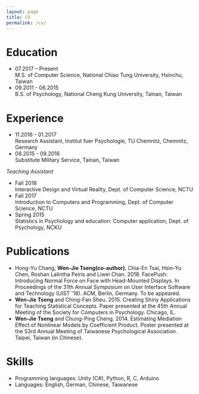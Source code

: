 ```yaml
---
layout: page
title: CV
permalink: /cv/
---
```


# Education
+ 07.2017 – Present <br>
M.S. of Computer Science, National Chiao Tung University, Hsinchu, Taiwan
+ 09.2011 - 06.2015 <br>
B.S. of Psychology, National Cheng Kung University, Tainan, Taiwan

# Experience
+ 11.2016 - 01.2017 <br>
Research Assistant, Institut fuer Psychologie, TU Chemnitz, Chemnitz, Germany
+ 08.2015 - 09.2016 <br>
Substitute Military Service, Tainan, Taiwan

_Teaching Assistant_
+ Fall 2018 <br>
Interactive Design and Virtual Reality, Dept. of Computer Science, NCTU
+ Fall 2017 <br>
Introduction to Computers and Programming, Dept. of Computer Science, NCTU
+ Spring 2015 <br>
Statistics in Psychology and education: Computer application, Dept. of Psychology, NCKU

# Publications
+ Hong-Yu Chang, __Wen-Jie Tseng(co-author)__, Chia-En Tsai, Hsin-Yu Chen, Roshan Lalintha Peiris and Liwei Chan. 2018. FacePush: Introducing Normal Force on Face with Head-Mounted Displays. In Proceedings of the 31th Annual Symposium on User Interface Software and Technology (UIST '18). ACM, Berlin, Germany. To be appeared.
+ __Wen-Jie Tseng__ and Ching-Fan Sheu. 2015. Creating Shiny Applications for Teaching Statistical Concepts. Paper presented at the 45th Annual Meeting of the Society for Computers in Psychology. Chicago, IL.
+ __Wen-Jie Tseng__ and Chung-Ping Cheng. 2014. Estimating Mediation Effect of Nonlinear Models by Coefficient Product. Poster presented at the 53rd Annual Meeting of Taiwanese Psychological Association. Taipei, Taiwan (in Chinese).

# Skills
* Programming languages: Unity (C#), Python, R, C, Arduino 
* Languages: English, German, Chinese, Taiwanese